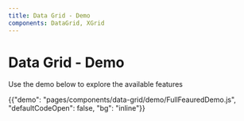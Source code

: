 ```yaml
---
title: Data Grid - Demo
components: DataGrid, XGrid
---
```


# Data Grid - Demo

<p class="description">Use the demo below to explore the available features</p>

{{"demo": "pages/components/data-grid/demo/FullFeauredDemo.js", "defaultCodeOpen": false, "bg": "inline"}}
